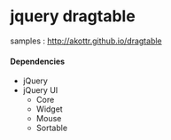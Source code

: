 jquery dragtable
================
samples : http://akottr.github.io/dragtable

#### Dependencies
* jQuery
* jQuery UI
  * Core
  * Widget
  * Mouse
  * Sortable
